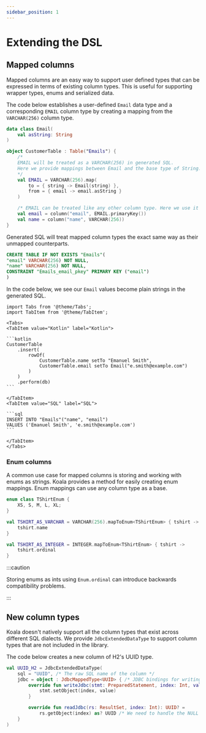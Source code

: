 ```yaml
---
sidebar_position: 1
---
```


# Extending the DSL

## Mapped columns

Mapped columns are an easy way to support user defined types that can be expressed
in terms of existing column types.
This is useful for supporting wrapper types, enums and serialized data.

The code below establishes a user-defined `Email` data type and a corresponding `EMAIL`
column type by creating a mapping from the `VARCHAR(256)` column type.

```kotlin
data class Email(
    val asString: String
)

object CustomerTable : Table("Emails") {
    /*
    EMAIL will be treated as a VARCHAR(256) in generated SQL.
    Here we provide mappings between Email and the base type of String.
    */
    val EMAIL = VARCHAR(256).map(
        to = { string -> Email(string) },
        from = { email -> email.asString }
    )

    /* EMAIL can be treated like any other column type. Here we use it as a primary key. */
    val email = column("email", EMAIL.primaryKey())
    val name = column("name", VARCHAR(256))
}
```

Generated SQL will treat mapped column types the exact same way as their unmapped counterparts.

```sql title="SQL"
CREATE TABLE IF NOT EXISTS "Emails"(
"email" VARCHAR(256) NOT NULL,
"name" VARCHAR(256) NOT NULL,
CONSTRAINT "Emails_email_pkey" PRIMARY KEY ("email")
)
```

In the code below, we see our `Email` values become plain strings in the generated SQL.

````mdx-code-block
import Tabs from '@theme/Tabs';
import TabItem from '@theme/TabItem';

<Tabs>
<TabItem value="Kotlin" label="Kotlin">

```kotlin
CustomerTable
    .insert(
        rowOf(
            CustomerTable.name setTo "Emanuel Smith",
            CustomerTable.email setTo Email("e.smith@example.com")
        )
    )
    .perform(db)
```

</TabItem>
<TabItem value="SQL" label="SQL">

```sql
INSERT INTO "Emails"("name", "email")
VALUES ('Emanuel Smith', 'e.smith@example.com')
```

</TabItem>
</Tabs>
````

### Enum columns

A common use case for mapped columns is storing and working with enums as strings.
Koala provides a method for easily creating enum mappings. Enum mappings can use any column
type as a base.

```kotlin
enum class TShirtEnum {
    XS, S, M, L, XL;
}

val TSHIRT_AS_VARCHAR = VARCHAR(256).mapToEnum<TShirtEnum> { tshirt ->
    tshirt.name
}

val TSHIRT_AS_INTEGER = INTEGER.mapToEnum<TShirtEnum> { tshirt ->
    tshirt.ordinal
}
```

:::caution

Storing enums as ints using `Enum.ordinal` can introduce backwards compatibility problems.

:::

## New column types

Koala doesn't natively support all the column types that exist across different SQL dialects.
We provide `JdbcExtendedDataType` to support column types that are not
included in the library.

The code below creates a new column of H2's UUID type.

```kotlin
val UUID_H2 = JdbcExtendedDataType(
    sql = "UUID", /* The raw SQL name of the column */
    jdbc = object : JdbcMappedType<UUID> { /* JDBC bindings for writing and reading UUIDs */
        override fun writeJdbc(stmt: PreparedStatement, index: Int, value: UUID) {
            stmt.setObject(index, value)
        }

        override fun readJdbc(rs: ResultSet, index: Int): UUID? =
            rs.getObject(index) as? UUID /* We need to handle the NULL case */
    }
)
```
